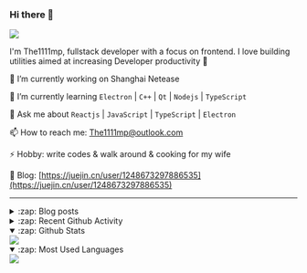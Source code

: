 ### Hi there 👋

![](https://komarev.com/ghpvc/?username=1111mp&color=green)

I'm The1111mp, fullstack developer with a focus on frontend. I love building utilities aimed at increasing Developer productivity 🙌

🔭 I’m currently working on Shanghai Netease

🌱 I’m currently learning `Electron` | `C++` | `Qt` | `Nodejs` | `TypeScript`

💬 Ask me about `Reactjs` | `JavaScript` | `TypeScript` | `Electron`

📫 How to reach me: <a href="mailto:The1111mp@outlook.com">The1111mp@outlook.com</a>

⚡ Hobby: write codes & walk around & cooking for my wife

📖 Blog: [https://juejin.cn/user/1248673297886535](https://juejin.cn/user/1248673297886535)

***

<details>
  <summary>:zap: Blog posts</summary>

  - [使用 nvm-desktop 轻松安装和管理多个 node 版本](https://juejin.cn/post/7267791228872179727)
  - [Electron 中集成 SQLite3 数据库的最佳实践](https://juejin.cn/post/7202807471881306172)
  - [从0开发IM，单聊群聊在线离线消息以及消息的已读未读功能](https://juejin.cn/post/7202583557751865401)
  - [Electron（网页）中实现接近微信消息发送体验的消息输入框及界面](https://juejin.cn/post/7252505446396575781)
  - [Qt中基于QWebEngineView和QWebChannel实现与web的交互](https://juejin.cn/post/7238423148555501629)
</details>

<details>
  <summary>:zap: Recent Github Activity</summary>

  <!--START_SECTION:activity-->
1. 🗣 Commented on [#11](https://github.com/1111mp/nvm-desktop/issues/11#issuecomment-1778516012) in [1111mp/nvm-desktop](https://github.com/1111mp/nvm-desktop)
2. 🗣 Commented on [#3](https://github.com/1111mp/Vulkan/issues/3#issuecomment-1775410552) in [1111mp/Vulkan](https://github.com/1111mp/Vulkan)
3. 🎉 Merged PR [#26](https://github.com/1111mp/im_server/pull/26) in [1111mp/im_server](https://github.com/1111mp/im_server)
4. 🎉 Merged PR [#41](https://github.com/1111mp/electron_client/pull/41) in [1111mp/electron_client](https://github.com/1111mp/electron_client)
5. 🚀 Published release [v2.3.0](https://github.com/1111mp/nvmd-command/releases/tag/v2.3.0) in [1111mp/nvmd-command](https://github.com/1111mp/nvmd-command)
6. 🚀 Published release [v2.3.0](https://github.com/1111mp/nvm-desktop/releases/tag/v2.3.0) in [1111mp/nvm-desktop](https://github.com/1111mp/nvm-desktop)
7. 🎉 Merged PR [#10](https://github.com/1111mp/nvm-desktop/pull/10) in [1111mp/nvm-desktop](https://github.com/1111mp/nvm-desktop)
8. 🗣 Commented on [#10](https://github.com/1111mp/nvm-desktop/pull/10#issuecomment-1763224620) in [1111mp/nvm-desktop](https://github.com/1111mp/nvm-desktop)
9. 🔒 Closed issue [#8](https://github.com/1111mp/nvm-desktop/issues/8) in [1111mp/nvm-desktop](https://github.com/1111mp/nvm-desktop)
10. 🗣 Commented on [#8](https://github.com/1111mp/nvm-desktop/issues/8#issuecomment-1754853234) in [1111mp/nvm-desktop](https://github.com/1111mp/nvm-desktop)
  <!--END_SECTION:activity-->
</details>

<details open>
  <summary>:zap: Github Stats</summary>

  <img align="center" src="https://github-readme-stats-sigma-five.vercel.app/api?username=1111mp&show_icons=true&hide_border=true&theme=gruvbox" />
</details>

<details open>
  <summary>:zap: Most Used Languages</summary>

  <img align="center" src="https://github-readme-stats-sigma-five.vercel.app/api/top-langs/?username=1111mp&layout=compact&show_icons=true&hide_border=true&theme=gruvbox" />
</details>


<!--
**1111mp/1111mp** is a ✨ _special_ ✨ repository because its `README.md` (this file) appears on your GitHub profile.

Here are some ideas to get you started:

- 🔭 I’m currently working on ...
- 🌱 I’m currently learning ...
- 👯 I’m looking to collaborate on ...
- 🤔 I’m looking for help with ...
- 💬 Ask me about ...
- 📫 How to reach me: ...
- 😄 Pronouns: ...
- ⚡ Fun fact: ...
-->
